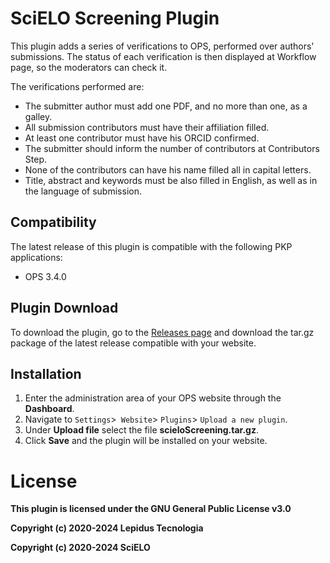# SciELO Screening Plugin

This plugin adds a series of verifications to OPS, performed over authors' submissions. The status of each verification is then displayed at Workflow page, so the moderators can check it.

The verifications performed are:

* The submitter author must add one PDF, and no more than one, as a galley.
* All submission contributors must have their affiliation filled.
* At least one contributor must have his ORCID confirmed.
* The submitter should inform the number of contributors at Contributors Step.
* None of the contributors can have his name filled all in capital letters.
* Title, abstract and keywords must be also filled in English, as well as in the language of submission.

## Compatibility

The latest release of this plugin is compatible with the following PKP applications:

* OPS 3.4.0

## Plugin Download

To download the plugin, go to the [Releases page](https://github.com/lepidus/scieloScreening/releases) and download the tar.gz package of the latest release compatible with your website.

## Installation

1. Enter the administration area of ​​your OPS website through the __Dashboard__.
2. Navigate to `Settings`>` Website`> `Plugins`> `Upload a new plugin`.
3. Under __Upload file__ select the file __scieloScreening.tar.gz__.
4. Click __Save__ and the plugin will be installed on your website.

# License

__This plugin is licensed under the GNU General Public License v3.0__

__Copyright (c) 2020-2024 Lepidus Tecnologia__

__Copyright (c) 2020-2024 SciELO__

